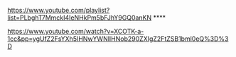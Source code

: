 


https://www.youtube.com/playlist?list=PLbghT7MmckI4IeNHkPm5bFJhY9GQ0anKN   ****

https://www.youtube.com/watch?v=XCOTK-a-1cc&pp=ygUfZ2FsYXh5IHNwYWNlIHNob290ZXIgZ2FtZSB1bml0eQ%3D%3D
